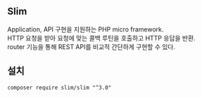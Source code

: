 ## Slim
Application, API 구현을 지원하는 PHP micro framework.
<br>
HTTP 요청을 받아 요청에 맞는 콜백 루틴을 호출하고 HTTP 응답을 반환.
<br>
router 기능을 통해 REST API를 비교적 간단하게 구현할 수 있다.

 ## 설치
 ```
 composer require slim/slim "^3.0"
 ```
<!--stackedit_data:
eyJoaXN0b3J5IjpbLTE5ODAwMDk1MTAsMTg3ODU0MTk1MywtMT
U5OTA1NzM5N119
-->